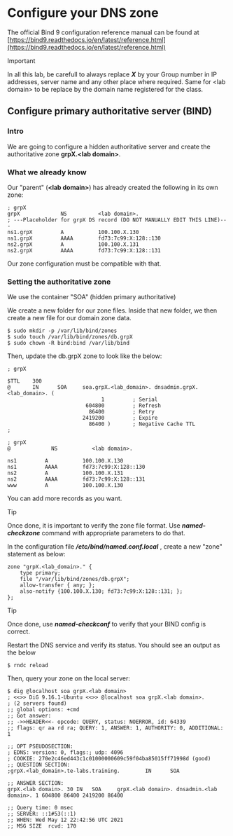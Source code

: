 # Configure your DNS zone

The official Bind 9 configuration reference manual can be found at 
[https://bind9.readthedocs.io/en/latest/reference.html](https://bind9.readthedocs.io/en/latest/reference.html)

> [!IMPORTANT]
>
> In all this lab, be carefull to always replace ***X*** by your Group number in IP addresses, server name and any other place where required. Same for \<lab domain\> to be replace by the domain name registered for the class.

## Configure primary authoritative server (BIND)

### Intro

We are going to configure a hidden authoritative server and create the authoritative zone **grpX.\<lab domain\>**.

### What we already know

Our "parent" (**\<lab domain\>**) has already created the following in its own zone:

```
; grpX
grpX             NS          <lab domain>.
; ---Placeholder for grpX DS record (DO NOT MANUALLY EDIT THIS LINE)---
ns1.grpX         A           100.100.X.130
ns1.grpX         AAAA        fd73:7c99:X:128::130
ns2.grpX         A           100.100.X.131
ns2.grpX         AAAA        fd73:7c99:X:128::131

```

Our zone configuration must be compatible with that.

### Setting the authoritative zone

We use the container "SOA" (hidden primary authoritative)

We create a new folder for our zone files. Inside that new folder, we then create a new file for our domain zone data.

```
$ sudo mkdir -p /var/lib/bind/zones
$ sudo touch /var/lib/bind/zones/db.grpX
$ sudo chown -R bind:bind /var/lib/bind
```

Then, update the db.grpX zone to look like the below:

```
; grpX 

$TTL    300
@       IN      SOA     soa.grpX.<lab_domain>. dnsadmin.grpX.<lab_domain>. (                                            
                              1         ; Serial
                         604800         ; Refresh
                          86400         ; Retry
                        2419200         ; Expire
                          86400 )       ; Negative Cache TTL
;

; grpX 
@             NS           <lab domain>.

ns1         A           100.100.X.130
ns1         AAAA        fd73:7c99:X:128::130
ns2         A           100.100.X.131
ns2         AAAA        fd73:7c99:X:128::131
www         A           100.100.X.130
```

You can add more records as you want.

> [!TIP]
>
> Once done, it is important to verify the zone file format. Use ***named-checkzone*** command with appropriate parameters to do that.

In the configuration file ***/etc/bind/named.conf.local*** , create a new "zone" statement as below:

```
zone "grpX.<lab_domain>." {
	type primary;
	file "/var/lib/bind/zones/db.grpX";
	allow-transfer { any; };
	also-notify {100.100.X.130; fd73:7c99:X:128::131; };
}; 
```

> [!TIP]
> Once done, use ***named-checkconf*** to verify that your BIND config is correct.

Restart the DNS service and verify its status. You should see an output as the below

```
$ rndc reload
```

Then, query your zone on the local server:

```
$ dig @localhost soa grpX.<lab domain>
; <<>> DiG 9.16.1-Ubuntu <<>> @localhost soa grpX.<lab domain>.
; (2 servers found)
;; global options: +cmd
;; Got answer:
;; ->>HEADER<<- opcode: QUERY, status: NOERROR, id: 64339
;; flags: qr aa rd ra; QUERY: 1, ANSWER: 1, AUTHORITY: 0, ADDITIONAL: 1

;; OPT PSEUDOSECTION:
; EDNS: version: 0, flags:; udp: 4096
; COOKIE: 270e2c46ed443c1c01000000609c59f04ba85015ff71998d (good)
;; QUESTION SECTION:
;grpX.<lab_domain>.te-labs.training.        IN      SOA

;; ANSWER SECTION:
grpX.<lab domain>. 30 IN   SOA     grpX.<lab domain>. dnsadmin.<lab domain>. 1 604800 86400 2419200 86400

;; Query time: 0 msec
;; SERVER: ::1#53(::1)
;; WHEN: Wed May 12 22:42:56 UTC 2021
;; MSG SIZE  rcvd: 170
```

